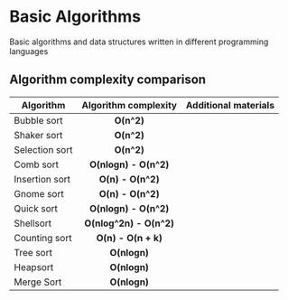 # Basic Algorithms
Basic algorithms and data structures written in different programming languages

## Algorithm complexity comparison

| Algorithm      | Algorithm complexity    | Additional materials |
| -------------- |:-----------------------:| --------------------:|
| Bubble sort    | **O(n^2)**              |			  |
| Shaker sort    | **O(n^2)**              |			  |
| Selection sort | **O(n^2)**		   |			  |
| Comb sort      | **O(nlogn) - O(n^2)**   |			  |
| Insertion sort | **O(n) - O(n^2)**       |			  |
| Gnome sort	 | **O(n) - O(n^2)**	   |			  |
| Quick sort	 | **O(nlogn) - O(n^2)**   |			  |
| Shellsort	 | **O(nlog^2n) - O(n^2)** |			  |
| Counting sort	 | **O(n) - O(n + k)**	   |			  |
| Tree sort	 | **O(nlogn)**		   |			  |
| Heapsort	 | **O(nlogn)**		   |			  |
| Merge Sort	 | **O(nlogn)**		   |			  |

